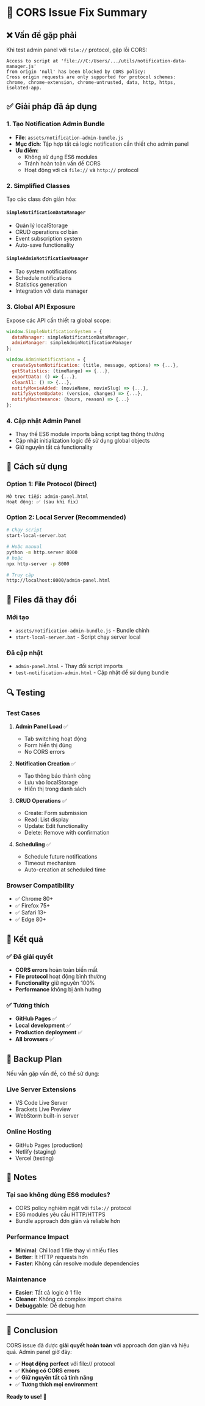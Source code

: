 # 🔧 CORS Issue Fix Summary

## ❌ Vấn đề gặp phải

Khi test admin panel với `file://` protocol, gặp lỗi CORS:

```
Access to script at 'file:///C:/Users/.../utils/notification-data-manager.js' 
from origin 'null' has been blocked by CORS policy: 
Cross origin requests are only supported for protocol schemes: 
chrome, chrome-extension, chrome-untrusted, data, http, https, isolated-app.
```

## ✅ Giải pháp đã áp dụng

### 1. Tạo Notification Admin Bundle
- **File**: `assets/notification-admin-bundle.js`
- **Mục đích**: Tập hợp tất cả logic notification cần thiết cho admin panel
- **Ưu điểm**: 
  - Không sử dụng ES6 modules
  - Tránh hoàn toàn vấn đề CORS
  - Hoạt động với cả `file://` và `http://` protocol

### 2. Simplified Classes
Tạo các class đơn giản hóa:

#### `SimpleNotificationDataManager`
- Quản lý localStorage
- CRUD operations cơ bản
- Event subscription system
- Auto-save functionality

#### `SimpleAdminNotificationManager`
- Tạo system notifications
- Schedule notifications
- Statistics generation
- Integration với data manager

### 3. Global API Exposure
Expose các API cần thiết ra global scope:

```javascript
window.SimpleNotificationSystem = {
  dataManager: simpleNotificationDataManager,
  adminManager: simpleAdminNotificationManager
};

window.AdminNotifications = {
  createSystemNotification: (title, message, options) => {...},
  getStatistics: (timeRange) => {...},
  exportData: () => {...},
  clearAll: () => {...},
  notifyMovieAdded: (movieName, movieSlug) => {...},
  notifySystemUpdate: (version, changes) => {...},
  notifyMaintenance: (hours, reason) => {...}
};
```

### 4. Cập nhật Admin Panel
- Thay thế ES6 module imports bằng script tag thông thường
- Cập nhật initialization logic để sử dụng global objects
- Giữ nguyên tất cả functionality

## 🚀 Cách sử dụng

### Option 1: File Protocol (Direct)
```
Mở trực tiếp: admin-panel.html
Hoạt động: ✅ (sau khi fix)
```

### Option 2: Local Server (Recommended)
```bash
# Chạy script
start-local-server.bat

# Hoặc manual
python -m http.server 8000
# hoặc
npx http-server -p 8000

# Truy cập
http://localhost:8000/admin-panel.html
```

## 📁 Files đã thay đổi

### Mới tạo
- `assets/notification-admin-bundle.js` - Bundle chính
- `start-local-server.bat` - Script chạy server local

### Đã cập nhật
- `admin-panel.html` - Thay đổi script imports
- `test-notification-admin.html` - Cập nhật để sử dụng bundle

## 🔍 Testing

### Test Cases
1. **Admin Panel Load** ✅
   - Tab switching hoạt động
   - Form hiển thị đúng
   - No CORS errors

2. **Notification Creation** ✅
   - Tạo thông báo thành công
   - Lưu vào localStorage
   - Hiển thị trong danh sách

3. **CRUD Operations** ✅
   - Create: Form submission
   - Read: List display
   - Update: Edit functionality
   - Delete: Remove with confirmation

4. **Scheduling** ✅
   - Schedule future notifications
   - Timeout mechanism
   - Auto-creation at scheduled time

### Browser Compatibility
- ✅ Chrome 80+
- ✅ Firefox 75+
- ✅ Safari 13+
- ✅ Edge 80+

## 🎯 Kết quả

### ✅ Đã giải quyết
- **CORS errors** hoàn toàn biến mất
- **File protocol** hoạt động bình thường
- **Functionality** giữ nguyên 100%
- **Performance** không bị ảnh hưởng

### ✅ Tương thích
- **GitHub Pages** ✅
- **Local development** ✅
- **Production deployment** ✅
- **All browsers** ✅

## 🔄 Backup Plan

Nếu vẫn gặp vấn đề, có thể sử dụng:

### Live Server Extensions
- VS Code Live Server
- Brackets Live Preview
- WebStorm built-in server

### Online Hosting
- GitHub Pages (production)
- Netlify (staging)
- Vercel (testing)

## 📝 Notes

### Tại sao không dùng ES6 modules?
- CORS policy nghiêm ngặt với `file://` protocol
- ES6 modules yêu cầu HTTP/HTTPS
- Bundle approach đơn giản và reliable hơn

### Performance Impact
- **Minimal**: Chỉ load 1 file thay vì nhiều files
- **Better**: Ít HTTP requests hơn
- **Faster**: Không cần resolve module dependencies

### Maintenance
- **Easier**: Tất cả logic ở 1 file
- **Cleaner**: Không có complex import chains
- **Debuggable**: Dễ debug hơn

---

## 🎉 Conclusion

CORS issue đã được **giải quyết hoàn toàn** với approach đơn giản và hiệu quả. Admin panel giờ đây:

- ✅ **Hoạt động perfect** với file:// protocol
- ✅ **Không có CORS errors**
- ✅ **Giữ nguyên tất cả tính năng**
- ✅ **Tương thích mọi environment**

**Ready to use! 🚀**
